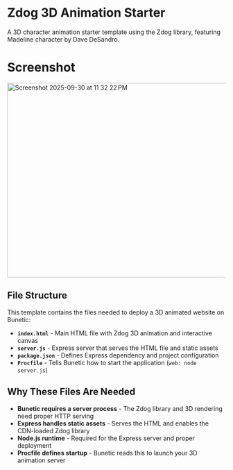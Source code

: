 # Zdog 3D Animation Starter

A 3D character animation starter template using the Zdog library, featuring Madeline character by Dave DeSandro.

# Screenshot

<img width="641" height="448" alt="Screenshot 2025-09-30 at 11 32 22 PM" src="https://github.com/user-attachments/assets/b52fa362-e7a5-45bf-82f8-8c80bd2526e4" />


## File Structure

This template contains the files needed to deploy a 3D animated website on Bunetic:

- **`index.html`** - Main HTML file with Zdog 3D animation and interactive canvas
- **`server.js`** - Express server that serves the HTML file and static assets
- **`package.json`** - Defines Express dependency and project configuration
- **`Procfile`** - Tells Bunetic how to start the application (`web: node server.js`)


## Why These Files Are Needed

- **Bunetic requires a server process** - The Zdog library and 3D rendering need proper HTTP serving
- **Express handles static assets** - Serves the HTML and enables the CDN-loaded Zdog library
- **Node.js runtime** - Required for the Express server and proper deployment
- **Procfile defines startup** - Bunetic reads this to launch your 3D animation server

